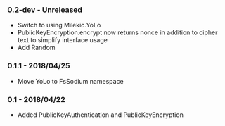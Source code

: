 ### 0.2-dev - Unreleased
* Switch to using Milekic.YoLo
* PublicKeyEncryption.encrypt now returns nonce in addition to cipher text to simplify interface usage
* Add Random

### 0.1.1 - 2018/04/25
* Move YoLo to FsSodium namespace

### 0.1 - 2018/04/22
* Added PublicKeyAuthentication and PublicKeyEncryption
